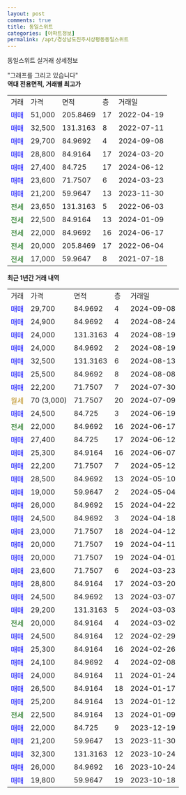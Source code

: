 ```yaml
---
layout: post
comments: true
title: 동일스위트
categories: [아파트정보]
permalink: /apt/경상남도진주시상평동동일스위트
---
```


동일스위트 실거래 상세정보

<script type="text/javascript">
  google.charts.load('current', {'packages':['line', 'corechart']});
  google.charts.setOnLoadCallback(drawChart);

  function drawChart() {
    var data = new google.visualization.DataTable();
    data.addColumn('date', '거래일');
    data.addColumn('number', "매매");
    data.addColumn('number', "전세");
    data.addColumn('number', "전매");

    data.addRows([[new Date(Date.parse("2024-09-08")), 29700, null, null], [new Date(Date.parse("2024-08-24")), 24900, null, null], [new Date(Date.parse("2024-08-19")), 24000, null, null], [new Date(Date.parse("2024-08-19")), 24000, null, null], [new Date(Date.parse("2024-08-13")), 32500, null, null], [new Date(Date.parse("2024-08-08")), 25500, null, null], [new Date(Date.parse("2024-07-30")), 22200, null, null], [new Date(Date.parse("2024-07-09")), null, null, null], [new Date(Date.parse("2024-06-19")), 24500, null, null], [new Date(Date.parse("2024-06-17")), null, 22000, null], [new Date(Date.parse("2024-06-12")), 27400, null, null], [new Date(Date.parse("2024-06-07")), 25300, null, null], [new Date(Date.parse("2024-05-12")), 22200, null, null], [new Date(Date.parse("2024-05-10")), 28500, null, null], [new Date(Date.parse("2024-05-04")), 19000, null, null], [new Date(Date.parse("2024-04-22")), 26000, null, null], [new Date(Date.parse("2024-04-18")), 24500, null, null], [new Date(Date.parse("2024-04-12")), 23000, null, null], [new Date(Date.parse("2024-04-11")), 20000, null, null], [new Date(Date.parse("2024-04-01")), 20000, null, null], [new Date(Date.parse("2024-03-23")), 23600, null, null], [new Date(Date.parse("2024-03-20")), 28800, null, null], [new Date(Date.parse("2024-03-07")), 24500, null, null], [new Date(Date.parse("2024-03-03")), 29200, null, null], [new Date(Date.parse("2024-03-02")), null, 20000, null], [new Date(Date.parse("2024-02-29")), 24500, null, null], [new Date(Date.parse("2024-02-26")), 25300, null, null], [new Date(Date.parse("2024-02-08")), 24100, null, null], [new Date(Date.parse("2024-01-24")), 24000, null, null], [new Date(Date.parse("2024-01-17")), 26500, null, null], [new Date(Date.parse("2024-01-12")), 25200, null, null], [new Date(Date.parse("2024-01-09")), null, 22500, null], [new Date(Date.parse("2023-12-19")), 22000, null, null], [new Date(Date.parse("2023-11-30")), 21200, null, null], [new Date(Date.parse("2023-10-24")), 32300, null, null], [new Date(Date.parse("2023-10-24")), 26000, null, null], [new Date(Date.parse("2023-10-18")), 19800, null, null]]);

    var options = {
      hAxis: {
        format: 'yyyy/MM/dd'
      },    
      lineWidth: 0,
      pointsVisible: true,    
      title: '최근 1년간 유형별 실거래가 분포',
      legend: { position: 'bottom' }
    };

    var formatter = new google.visualization.NumberFormat({pattern:'###,###'} );
    formatter.format(data, 1);
    formatter.format(data, 2);
    
    setTimeout(function() {
        var chart = new google.visualization.LineChart(document.getElementById('columnchart_material'));
        chart.draw(data, (options));
        document.getElementById('loading').style.display = 'none';
    }, 200);
  }
</script>


<div id="loading" style="z-index:20; display: block; margin-left: 0px">"그래프를 그리고 있습니다"</div>
<div id="columnchart_material" style="width: 95%; margin-left: 0px; display: block"></div>
<!-- contents start -->
<b>역대 전용면적, 거래별 최고가</b>
<table class="sortable">
    <tr>
      <td>거래</td>
      <td>가격</td>
      <td>면적</td>
      <td>층</td>
      <td>거래일</td>
    </tr>
        <tr>
          <td><a style="color: blue">매매</a></td>
          <td>51,000</td>
          <td>205.8469</td>
          <td>17</td>
          <td>2022-04-19</td>
        </tr>            <tr>
          <td><a style="color: blue">매매</a></td>
          <td>32,500</td>
          <td>131.3163</td>
          <td>8</td>
          <td>2022-07-11</td>
        </tr>            <tr>
          <td><a style="color: blue">매매</a></td>
          <td>29,700</td>
          <td>84.9692</td>
          <td>4</td>
          <td>2024-09-08</td>
        </tr>            <tr>
          <td><a style="color: blue">매매</a></td>
          <td>28,800</td>
          <td>84.9164</td>
          <td>17</td>
          <td>2024-03-20</td>
        </tr>            <tr>
          <td><a style="color: blue">매매</a></td>
          <td>27,400</td>
          <td>84.725</td>
          <td>17</td>
          <td>2024-06-12</td>
        </tr>            <tr>
          <td><a style="color: blue">매매</a></td>
          <td>23,600</td>
          <td>71.7507</td>
          <td>6</td>
          <td>2024-03-23</td>
        </tr>            <tr>
          <td><a style="color: blue">매매</a></td>
          <td>21,200</td>
          <td>59.9647</td>
          <td>13</td>
          <td>2023-11-30</td>
        </tr>        
        <tr>
              <td><a style="color: darkgreen">전세</a></td>
              <td>23,650</td>
              <td>131.3163</td>
              <td>5</td>
              <td>2022-06-03</td>
            </tr>            <tr>
              <td><a style="color: darkgreen">전세</a></td>
              <td>22,500</td>
              <td>84.9164</td>
              <td>13</td>
              <td>2024-01-09</td>
            </tr>            <tr>
              <td><a style="color: darkgreen">전세</a></td>
              <td>22,000</td>
              <td>84.9692</td>
              <td>16</td>
              <td>2024-06-17</td>
            </tr>            <tr>
              <td><a style="color: darkgreen">전세</a></td>
              <td>20,000</td>
              <td>205.8469</td>
              <td>17</td>
              <td>2022-06-04</td>
            </tr>            <tr>
              <td><a style="color: darkgreen">전세</a></td>
              <td>17,000</td>
              <td>59.9647</td>
              <td>8</td>
              <td>2021-07-18</td>
            </tr>        
    
</table>

<b>최근 1년간 거래 내역</b>

<table class="sortable">
    <tr>
      <td>거래</td>
      <td>가격</td>
      <td>면적</td>
      <td>층</td>
      <td>거래일</td>
    </tr>
    <tr>
      <td><a style="color: blue">매매</a></td>
      <td>29,700</td>
      <td>84.9692</td>
      <td>4</td>
      <td>2024-09-08</td>
    </tr>          <tr>
      <td><a style="color: blue">매매</a></td>
      <td>24,900</td>
      <td>84.9692</td>
      <td>4</td>
      <td>2024-08-24</td>
    </tr>          <tr>
      <td><a style="color: blue">매매</a></td>
      <td>24,000</td>
      <td>131.3163</td>
      <td>4</td>
      <td>2024-08-19</td>
    </tr>          <tr>
      <td><a style="color: blue">매매</a></td>
      <td>24,000</td>
      <td>84.9692</td>
      <td>2</td>
      <td>2024-08-19</td>
    </tr>          <tr>
      <td><a style="color: blue">매매</a></td>
      <td>32,500</td>
      <td>131.3163</td>
      <td>6</td>
      <td>2024-08-13</td>
    </tr>          <tr>
      <td><a style="color: blue">매매</a></td>
      <td>25,500</td>
      <td>84.9692</td>
      <td>8</td>
      <td>2024-08-08</td>
    </tr>          <tr>
      <td><a style="color: blue">매매</a></td>
      <td>22,200</td>
      <td>71.7507</td>
      <td>7</td>
      <td>2024-07-30</td>
    </tr>          <tr>
      <td><a style="color: darkgoldenrod">월세</a></td>
      <td>70 (3,000)</td>
      <td>71.7507</td>
      <td>20</td>
      <td>2024-07-09</td>
    </tr>          <tr>
      <td><a style="color: blue">매매</a></td>
      <td>24,500</td>
      <td>84.725</td>
      <td>3</td>
      <td>2024-06-19</td>
    </tr>          <tr>
      <td><a style="color: darkgreen">전세</a></td>
      <td>22,000</td>
      <td>84.9692</td>
      <td>16</td>
      <td>2024-06-17</td>
    </tr>          <tr>
      <td><a style="color: blue">매매</a></td>
      <td>27,400</td>
      <td>84.725</td>
      <td>17</td>
      <td>2024-06-12</td>
    </tr>          <tr>
      <td><a style="color: blue">매매</a></td>
      <td>25,300</td>
      <td>84.9164</td>
      <td>16</td>
      <td>2024-06-07</td>
    </tr>          <tr>
      <td><a style="color: blue">매매</a></td>
      <td>22,200</td>
      <td>71.7507</td>
      <td>7</td>
      <td>2024-05-12</td>
    </tr>          <tr>
      <td><a style="color: blue">매매</a></td>
      <td>28,500</td>
      <td>84.9692</td>
      <td>13</td>
      <td>2024-05-10</td>
    </tr>          <tr>
      <td><a style="color: blue">매매</a></td>
      <td>19,000</td>
      <td>59.9647</td>
      <td>2</td>
      <td>2024-05-04</td>
    </tr>          <tr>
      <td><a style="color: blue">매매</a></td>
      <td>26,000</td>
      <td>84.9692</td>
      <td>15</td>
      <td>2024-04-22</td>
    </tr>          <tr>
      <td><a style="color: blue">매매</a></td>
      <td>24,500</td>
      <td>84.9692</td>
      <td>3</td>
      <td>2024-04-18</td>
    </tr>          <tr>
      <td><a style="color: blue">매매</a></td>
      <td>23,000</td>
      <td>71.7507</td>
      <td>18</td>
      <td>2024-04-12</td>
    </tr>          <tr>
      <td><a style="color: blue">매매</a></td>
      <td>20,000</td>
      <td>71.7507</td>
      <td>19</td>
      <td>2024-04-11</td>
    </tr>          <tr>
      <td><a style="color: blue">매매</a></td>
      <td>20,000</td>
      <td>71.7507</td>
      <td>19</td>
      <td>2024-04-01</td>
    </tr>          <tr>
      <td><a style="color: blue">매매</a></td>
      <td>23,600</td>
      <td>71.7507</td>
      <td>6</td>
      <td>2024-03-23</td>
    </tr>          <tr>
      <td><a style="color: blue">매매</a></td>
      <td>28,800</td>
      <td>84.9164</td>
      <td>17</td>
      <td>2024-03-20</td>
    </tr>          <tr>
      <td><a style="color: blue">매매</a></td>
      <td>24,500</td>
      <td>84.9692</td>
      <td>13</td>
      <td>2024-03-07</td>
    </tr>          <tr>
      <td><a style="color: blue">매매</a></td>
      <td>29,200</td>
      <td>131.3163</td>
      <td>5</td>
      <td>2024-03-03</td>
    </tr>          <tr>
      <td><a style="color: darkgreen">전세</a></td>
      <td>20,000</td>
      <td>84.9164</td>
      <td>4</td>
      <td>2024-03-02</td>
    </tr>          <tr>
      <td><a style="color: blue">매매</a></td>
      <td>24,500</td>
      <td>84.9164</td>
      <td>12</td>
      <td>2024-02-29</td>
    </tr>          <tr>
      <td><a style="color: blue">매매</a></td>
      <td>25,300</td>
      <td>84.9164</td>
      <td>16</td>
      <td>2024-02-26</td>
    </tr>          <tr>
      <td><a style="color: blue">매매</a></td>
      <td>24,100</td>
      <td>84.9692</td>
      <td>4</td>
      <td>2024-02-08</td>
    </tr>          <tr>
      <td><a style="color: blue">매매</a></td>
      <td>24,000</td>
      <td>84.9164</td>
      <td>11</td>
      <td>2024-01-24</td>
    </tr>          <tr>
      <td><a style="color: blue">매매</a></td>
      <td>26,500</td>
      <td>84.9164</td>
      <td>18</td>
      <td>2024-01-17</td>
    </tr>          <tr>
      <td><a style="color: blue">매매</a></td>
      <td>25,200</td>
      <td>84.9164</td>
      <td>13</td>
      <td>2024-01-12</td>
    </tr>          <tr>
      <td><a style="color: darkgreen">전세</a></td>
      <td>22,500</td>
      <td>84.9164</td>
      <td>13</td>
      <td>2024-01-09</td>
    </tr>          <tr>
      <td><a style="color: blue">매매</a></td>
      <td>22,000</td>
      <td>84.725</td>
      <td>9</td>
      <td>2023-12-19</td>
    </tr>          <tr>
      <td><a style="color: blue">매매</a></td>
      <td>21,200</td>
      <td>59.9647</td>
      <td>13</td>
      <td>2023-11-30</td>
    </tr>          <tr>
      <td><a style="color: blue">매매</a></td>
      <td>32,300</td>
      <td>131.3163</td>
      <td>12</td>
      <td>2023-10-24</td>
    </tr>          <tr>
      <td><a style="color: blue">매매</a></td>
      <td>26,000</td>
      <td>84.9692</td>
      <td>16</td>
      <td>2023-10-24</td>
    </tr>          <tr>
      <td><a style="color: blue">매매</a></td>
      <td>19,800</td>
      <td>59.9647</td>
      <td>19</td>
      <td>2023-10-18</td>
    </tr>      </table>
<!-- contents end -->    

